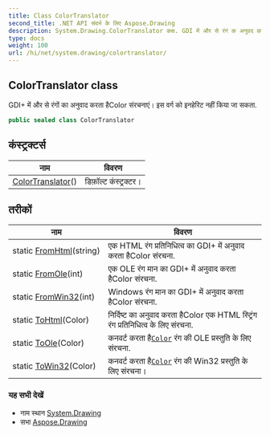 ```yaml
---
title: Class ColorTranslator
second_title: .NET API संदर्भ के लिए Aspose.Drawing
description: System.Drawing.ColorTranslator कक्ष. GDI में और से रंगं क अनुवद करत हैColor संरचनएं इस वर्ग क इनहेरट नहं कय ज सकत.
type: docs
weight: 100
url: /hi/net/system.drawing/colortranslator/
---
```

## ColorTranslator class

GDI+ में और से रंगों का अनुवाद करता हैColor संरचनाएं। इस वर्ग को इनहेरिट नहीं किया जा सकता.

```csharp
public sealed class ColorTranslator
```

## कंस्ट्रक्टर्स

| नाम | विवरण |
| --- | --- |
| [ColorTranslator](colortranslator/)() | डिफ़ॉल्ट कंस्ट्रक्टर। |

## तरीकों

| नाम | विवरण |
| --- | --- |
| static [FromHtml](../../system.drawing/colortranslator/fromhtml/)(string) | एक HTML रंग प्रतिनिधित्व का GDI+ में अनुवाद करता हैColor संरचना. |
| static [FromOle](../../system.drawing/colortranslator/fromole/)(int) | एक OLE रंग मान का GDI+ में अनुवाद करता हैColor संरचना. |
| static [FromWin32](../../system.drawing/colortranslator/fromwin32/)(int) | Windows रंग मान का GDI+ में अनुवाद करता हैColor संरचना. |
| static [ToHtml](../../system.drawing/colortranslator/tohtml/)(Color) | निर्दिष्ट का अनुवाद करता हैColor एक HTML स्ट्रिंग रंग प्रतिनिधित्व के लिए संरचना. |
| static [ToOle](../../system.drawing/colortranslator/toole/)(Color) | कनवर्ट करता है[`Color`](../color/) रंग की OLE प्रस्तुति के लिए संरचना. |
| static [ToWin32](../../system.drawing/colortranslator/towin32/)(Color) | कनवर्ट करता है[`Color`](../color/) रंग की Win32 प्रस्तुति के लिए संरचना। |

### यह सभी देखें

* नाम स्थान [System.Drawing](../../system.drawing/)
* सभा [Aspose.Drawing](../../)


